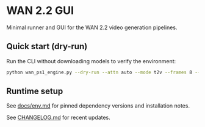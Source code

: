 # WAN 2.2 GUI

Minimal runner and GUI for the WAN 2.2 video generation pipelines.

## Quick start (dry-run)

Run the CLI without downloading models to verify the environment:

```bash
python wan_ps1_engine.py --dry-run --attn auto --mode t2v --frames 8 --width 512 --height 288 --model_dir models/WAN
```

## Runtime setup

See [docs/env.md](docs/env.md) for pinned dependency versions and installation notes.

See [CHANGELOG.md](CHANGELOG.md) for recent updates.
